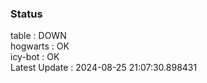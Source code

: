 ### Status


table : DOWN  
hogwarts : OK  
icy-bot : OK  
Latest Update : 2024-08-25 21:07:30.898431
